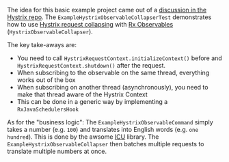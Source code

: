 The idea for this basic example project came out of a [discussion in the Hystrix repo](https://github.com/Netflix/Hystrix/issues/895). The `ExampleHystrixObservableCollapserTest` demonstrates how to use [Hystrix request collapsing](ReactiveLab/reactive-lab-edge/src/main/java/io/reactivex/lab/edge/clients/BookmarkCommand.java) with [Rx Observables](http://reactivex.io/intro.html) (`HystrixObservableCollapser`).

The key take-aways are:
* You need to call `HystrixRequestContext.initializeContext()` before and `HystrixRequestContext.shutdown()` after the request.
* When subscribing to the observable on the same thread, everything works out of the box
* When subscribing on another thread (asynchronously), you need to make that thread aware of the Hystrix Context
* This can be done in a generic way by implementing a `RxJavaSchedulersHook`

As for the "business logic": The `ExampleHystrixObservableCommand` simply takes a number (e.g. `100`) and translates into English words (e.g. `one hundred`). This is done by the awsome [ICU](http://site.icu-project.org/) library. The `ExampleHystrixObservableCollapser` then batches multiple requests to translate multiple numbers at once.
